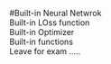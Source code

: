 #Built-in Neural Netwrok
<br>
Built-in LOss function
<br>
Built-in Optimizer
<br>
Built-in functions
<br>
Leave for exam
..... 
